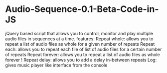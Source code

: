 # Audio-Sequence-0.1-Beta-Code-in-JS
jQuery based script that allows you to control, monitor and play multiple audio files in sequences at a time.
features:
Repeat whole: allows you to repeat a list of audio files as whole for a given number of repeats
Repeat each: allows you to repeat each file of list of audio files for a certain number of repeats
Repeat forever: allows you to repeat a list of audio files as whole forever !
Repeat delay: allows you to add a delay in-between repeats
Log: gives music player like interface from the console

